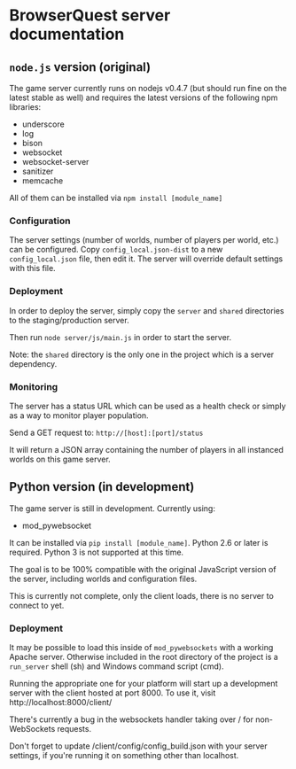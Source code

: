 # BrowserQuest server documentation #

## `node.js` version (original) ##

The game server currently runs on nodejs v0.4.7 (but should run fine on the latest stable as well) and requires the latest versions of the following npm libraries:

- underscore
- log
- bison
- websocket
- websocket-server
- sanitizer
- memcache

All of them can be installed via `npm install [module_name]`


### Configuration ###

The server settings (number of worlds, number of players per world, etc.) can be configured.
Copy `config_local.json-dist` to a new `config_local.json` file, then edit it. The server will override default settings with this file.


### Deployment ###

In order to deploy the server, simply copy the `server` and `shared` directories to the staging/production server.

Then run `node server/js/main.js` in order to start the server.


Note: the `shared` directory is the only one in the project which is a server dependency.


### Monitoring ###

The server has a status URL which can be used as a health check or simply as a way to monitor player population.

Send a GET request to: `http://[host]:[port]/status`

It will return a JSON array containing the number of players in all instanced worlds on this game server.


## Python version (in development) ##

The game server is still in development.  Currently using:

- mod_pywebsocket

It can be installed via `pip install [module_name]`.  Python 2.6 or later is required.  Python 3 is not supported at this time.

The goal is to be 100% compatible with the original JavaScript version of the server, including worlds and configuration files.

This is currently not complete, only the client loads, there is no server to connect to yet.

### Deployment ###

It may be possible to load this inside of `mod_pywebsockets` with a working Apache server.  Otherwise included in the root directory of the project is a `run_server` shell (sh) and Windows command script (cmd).

Running the appropriate one for your platform will start up a development server with the client hosted at port 8000.  To use it, visit http://localhost:8000/client/

There's currently a bug in the websockets handler taking over / for non-WebSockets requests.

Don't forget to update /client/config/config_build.json with your server settings, if you're running it on something other than localhost.
